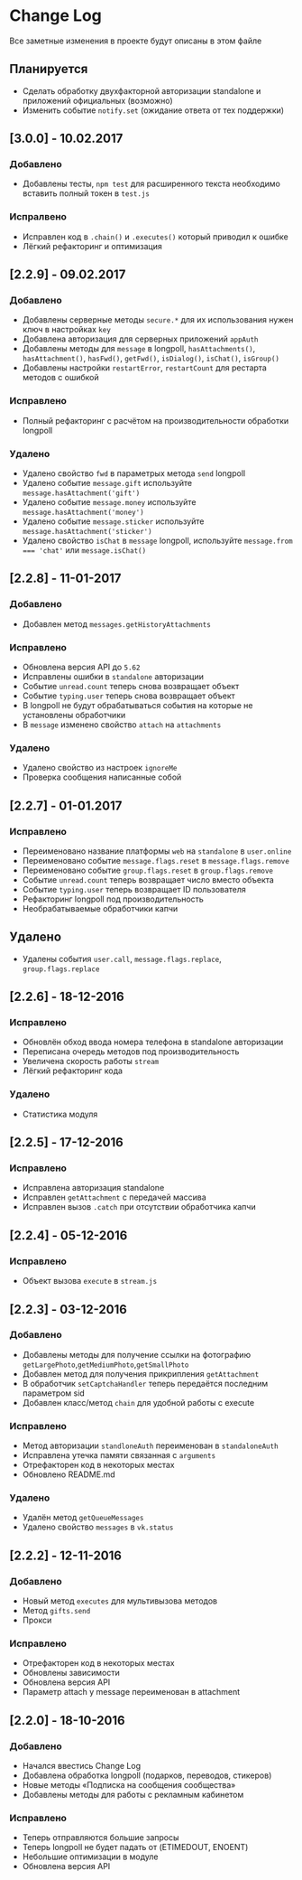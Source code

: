 # Change Log
Все заметные изменения в проекте будут описаны в этом файле

## Планируется
- Сделать обработку двухфакторной авторизации standalone и приложений официальных (возможно)
- Изменить событие `notify.set` (ожидание ответа от тех поддержки)

## [3.0.0] - 10.02.2017
### Добавлено
- Добавлены тесты, `npm test` для расширенного текста необходимо вставить полный токен в `test.js`

### Испралвено
- Исправлен код в `.chain()` и `.executes()` который приводил к ошибке
- Лёгкий рефакторинг и оптимизация

## [2.2.9] - 09.02.2017
### Добавлено
- Добавлены серверные методы `secure.*` для их использования нужен ключ в настройках `key`
- Добавлена авторизация для серверных приложений `appAuth`
- Добавлены методы для `message` в longpoll, `hasAttachments()`, `hasAttachment()`, `hasFwd()`, `getFwd()`, `isDialog()`, `isChat()`, `isGroup()`
- Добавлены настройки `restartError`, `restartCount` для рестарта методов с ошибкой

### Исправлено
- Полный рефакторинг с расчётом на производительности обработки longpoll

### Удалено
- Удалено свойство `fwd` в параметрых метода `send` longpoll
- Удалено событие `message.gift` используйте `message.hasAttachment('gift')`
- Удалено событие `message.money` используйте `message.hasAttachment('money')`
- Удалено событие `message.sticker` используйте `message.hasAttachment('sticker')`
- Удалено свойство `isChat` в `message` longpoll, используйте `message.from === 'chat'` или `message.isChat()`

## [2.2.8] - 11-01-2017
### Добавлено
- Добавлен метод `messages.getHistoryAttachments`

### Исправлено
- Обновлена версия API до `5.62`
- Исправлены ошибки в `standalone` авторизации
- Событие `unread.count` теперь снова возвращает объект
- Событие `typing.user` теперь снова возвращает объект
- В longpoll не будут обрабатываться события на которые не установлены обработчики
- В `message` изменено свойство `attach` на `attachments`

### Удалено
- Удалено свойство из настроек `ignoreMe`
- Проверка сообщения написанные собой

## [2.2.7] - 01-01.2017
### Исправлено
- Переименовано название платформы `web` на `standalone` в `user.online`
- Переименовано событие `message.flags.reset` в `message.flags.remove`
- Переименовано событие `group.flags.reset` в `group.flags.remove`
- Событие `unread.count` теперь возвращает число вместо объекта
- Событие `typing.user` теперь возвращает ID пользователя
- Рефакторинг longpoll под производительность
- Необрабатываемые обработчики капчи

## Удалено
- Удалены события `user.call`, `message.flags.replace`, `group.flags.replace`

## [2.2.6] - 18-12-2016
### Исправлено
- Обновлён обход ввода номера телефона в standalone авторизации
- Переписана очередь методов под производительность
- Увеличена скорость работы `stream`
- Лёгкий рефакторинг кода

### Удалено
- Статистика модуля

## [2.2.5] - 17-12-2016
### Исправлено
- Исправлена авторизация standalone
- Исправлен `getAttachment` с передачей массива
- Исправлен вызов `.catch` при отсутствии обработчика капчи

## [2.2.4] - 05-12-2016
### Исправлено
- Объект вызова `execute` в `stream.js`

## [2.2.3] - 03-12-2016
### Добавлено
- Добавлены методы для получение ссылки на фотографию `getLargePhoto`,`getMediumPhoto`,`getSmallPhoto`
- Добавлен метод для получения прикрипления `getAttachment`
- В обработчик `setCaptchaHandler` теперь передаётся последним параметром sid
- Добавлен класс/метод `chain` для удобной работы с execute

### Исправлено
- Метод авторизации `standloneAuth` переименован в `standaloneAuth`
- Исправлена утечка памяти связанная с `arguments`
- Отрефакторен код в некоторых местах
- Обновлено README.md

### Удалено
- Удалён метод `getQueueMessages`
- Удалено свойство `messages` в `vk.status`

## [2.2.2] - 12-11-2016
### Добавлено
- Новый метод `executes` для мультивызова методов
- Метод `gifts.send`
- Прокси

### Исправлено
- Отрефакторен код в некоторых местах
- Обновлены зависимости
- Обновлена версия API
- Параметр attach у message переименован в attachment

## [2.2.0] - 18-10-2016
### Добавлено
- Начался ввестись Change Log
- Добавлена обработка longpoll (подарков, переводов, стикеров)
- Новые методы «Подписка на сообщения сообщества»
- Добавлены методы для работы с рекламным кабинетом

### Исправлено
- Теперь отправляются большие запросы
- Теперь longpoll не будет падать от (ETIMEDOUT, ENOENT)
- Небольшие оптимизации в модуле
- Обновлена версия API
